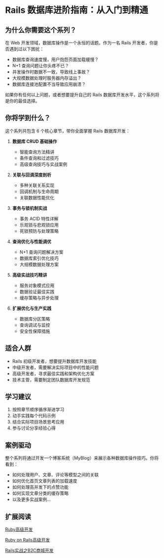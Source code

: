 # Rails 数据库进阶指南：从入门到精通

## 为什么你需要这个系列？

在 Web 开发领域，数据库操作是一个永恒的话题。作为一名 Rails 开发者，你是否遇到过以下困扰：

- 数据库查询速度慢，用户抱怨页面加载缓慢？
- N+1 查询问题让你头疼不已？
- 并发操作时数据不一致，导致线上事故？
- 大规模数据处理时服务器内存溢出？
- 数据库连接池配置不当导致应用崩溃？

如果你有任何以上问题，或者想要提升自己的 Rails 数据库开发水平，这个系列将是你的最佳选择。

## 你将学到什么？

这个系列共包含 6 个核心章节，带你全面掌握 Rails 数据库开发：

1. **数据库 CRUD 基础操作**
   - 智能查询方法精讲
   - 条件查询和过滤技巧
   - 高级查询技巧与实战案例

2. **关联与回调深度剖析**
   - 多种关联关系实现
   - 回调机制与生命周期
   - 关联数据性能优化

3. **事务与锁机制实战**
   - 事务 ACID 特性详解
   - 乐观锁与悲观锁应用
   - 死锁预防与处理策略

4. **查询优化与性能调优**
   - N+1 查询问题解决方案
   - 数据库索引优化技巧
   - 大规模数据处理方案

5. **高级实战技巧精讲**
   - 服务对象模式应用
   - 数据验证最佳实践
   - 缓存策略与异步处理

6. **扩展优化与生产实践**
   - 数据库分区策略
   - 查询调试与监控
   - 安全性保障措施

## 适合人群

- Rails 初级开发者，想要提升数据库开发技能
- 中级开发者，需要解决实际项目中的性能问题
- 高级开发者，寻求最佳实践和架构优化方案
- 技术主管，需要制定团队数据库开发规范

## 学习建议

1. 按照章节顺序循序渐进学习
2. 动手实践每个代码示例
3. 结合实际项目场景思考应用
4. 参与讨论分享经验心得

## 案例驱动

整个系列将通过开发一个博客系统（MyBlog）来展示各种数据库操作技巧。你将看到：

- 如何处理用户、文章、评论等模型之间的关联
- 如何优化首页文章列表的加载速度
- 如何处理高并发下的点赞功能
- 如何实现文章分类的缓存策略
- 以及更多实战案例...

## 扩展阅读

[Ruby高级开发](https://eggman.tv/c/s-ruby-advanced)

[Ruby on Rails高级开发](https://eggman.tv/c/s-rails-advanced)

[Rails实战之B2C商城开发](https://eggman.tv/c/s-master-rails-by-actions)
